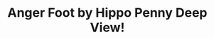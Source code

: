 ---
title: Anger Foot by Hippo Penny Deep View!
layout: scoredetail
permalink: /meta-score/anger-foot
header:
  teaser: /assets/images/anger-foot.jpg
  video:
    id: FVkDc6u_4GQ
    provider: youtube
---